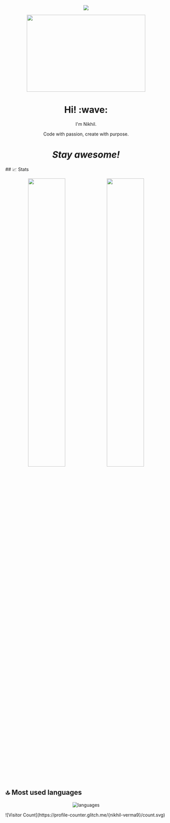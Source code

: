 <p align="center">
<img src="https://readme-typing-svg.herokuapp.com?font=Orbitron&size=40&color=%2379A500&height=67&duration=3000&center=true&lines=%F0%9F%85%B6%F0%9F%86%81%F0%9F%85%B4%F0%9F%85%B4%F0%9F%86%83%F0%9F%85%B8%F0%9F%85%BD%F0%9F%85%B6%F0%9F%86%82">
  
  <p align="center">
<img src="https://c.tenor.com/p7IgwS17V0sAAAAC/rtj-rick-and-morty.gif" height="240" width="370">

<!--🖼️RICK-->
<h1 align='center'> Hi! :wave:</h1>
<p align='center'>
I'm Nikhil.
</p>
<p align='center'>Code with passion, create with purpose.</p>

<h1 align='center'><i>Stay awesome!</i></h1>
## 📈 Stats

<p align="center">
  <img width="48%" src="https://github-readme-stats.vercel.app/api?username=nikhil-verma9&show_icons=true&hide_border=true&theme=radical" />
  <img width="48%" src="https://github-readme-streak-stats.herokuapp.com/?user=nikhil-verma9&hide_border=true&theme=radical" />
</p>


## 🔝 Most used languages
<p align="center">
  <img alt="languages" src="https://github-readme-stats.vercel.app/api/top-langs/?username=nikhil-verma9&layout=compact&hide_border=true&theme=radical" />
</p>
![Visitor Count](https://profile-counter.glitch.me/{nikhil-verma9}/count.svg)
